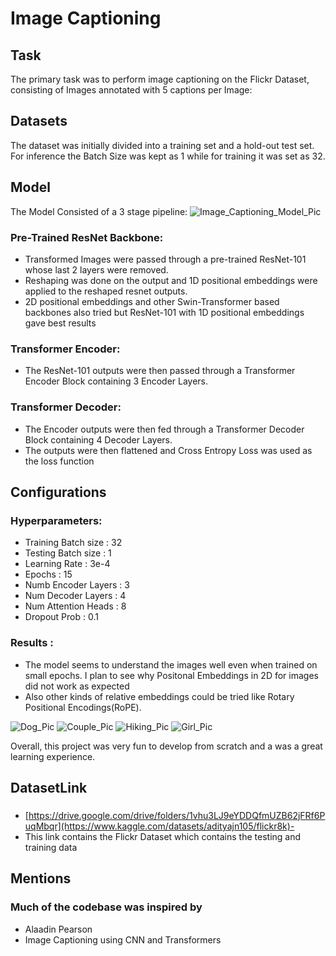 # Image Captioning

## Task
The primary task was to perform image captioning on the Flickr Dataset, consisting of Images annotated with 5 captions per Image:

## Datasets
The dataset was initially divided into a training set and a hold-out test set. For inference the Batch Size was kept as 1 while for training it was set as 32.

## Model
The Model Consisted of a 3 stage pipeline:
![Image_Captioning_Model_Pic](https://github.com/jishu123456789/ImageCaptioning/assets/131681225/72d18109-995f-40cc-937c-cec24f8503a0)

### Pre-Trained ResNet Backbone:
- Transformed Images were passed through a pre-trained ResNet-101 whose last 2 layers were removed.
- Reshaping was done on the output and 1D positional embeddings were applied to the reshaped resnet outputs.
- 2D positional embeddings and other Swin-Transformer based backbones also tried but ResNet-101 with 1D positional embeddings gave best results

### Transformer Encoder:
- The ResNet-101 outputs were then passed through a Transformer Encoder Block containing 3 Encoder Layers.

### Transformer Decoder:
- The Encoder outputs were then fed through a Transformer Decoder Block containing 4 Decoder Layers.
- The outputs were then flattened and Cross Entropy Loss was used as the loss function

## Configurations
### Hyperparameters:
- Training Batch size : 32
- Testing Batch size : 1
- Learning Rate : 3e-4
- Epochs : 15
- Numb Encoder Layers : 3
- Num Decoder Layers : 4
- Num Attention Heads : 8
- Dropout Prob : 0.1
### Results : 
- The model seems to understand the images well even when trained on small epochs. I plan to see why Positonal Embeddings in 2D for images did not work as expected
- Also other kinds of relative embeddings could be tried like Rotary Positional Encodings(RoPE).


![Dog_Pic](https://github.com/jishu123456789/ImageCaptioning/assets/131681225/52206c33-31fb-4743-8e85-15de704d1123)
![Couple_Pic](https://github.com/jishu123456789/ImageCaptioning/assets/131681225/dfb3a6b5-6800-401d-a2c5-0cea3f728f00)
![Hiking_Pic](https://github.com/jishu123456789/ImageCaptioning/assets/131681225/4a29c87b-d3d6-40b8-a7e8-af4798560c7c)
![Girl_Pic](https://github.com/jishu123456789/ImageCaptioning/assets/131681225/415573ea-e3fe-4c63-83dd-f06bdc67ed5f)

Overall, this project was very fun to develop from scratch and a was a great learning experience.


## DatasetLink 

###
- [https://drive.google.com/drive/folders/1vhu3LJ9eYDDQfmUZB62jFRf6PuqMbqr](https://www.kaggle.com/datasets/adityajn105/flickr8k)-
- This link contains the Flickr Dataset which contains the testing and training data
  
## Mentions

### Much of the codebase was inspired by
- Alaadin Pearson
- Image Captioning using CNN and Transformers
